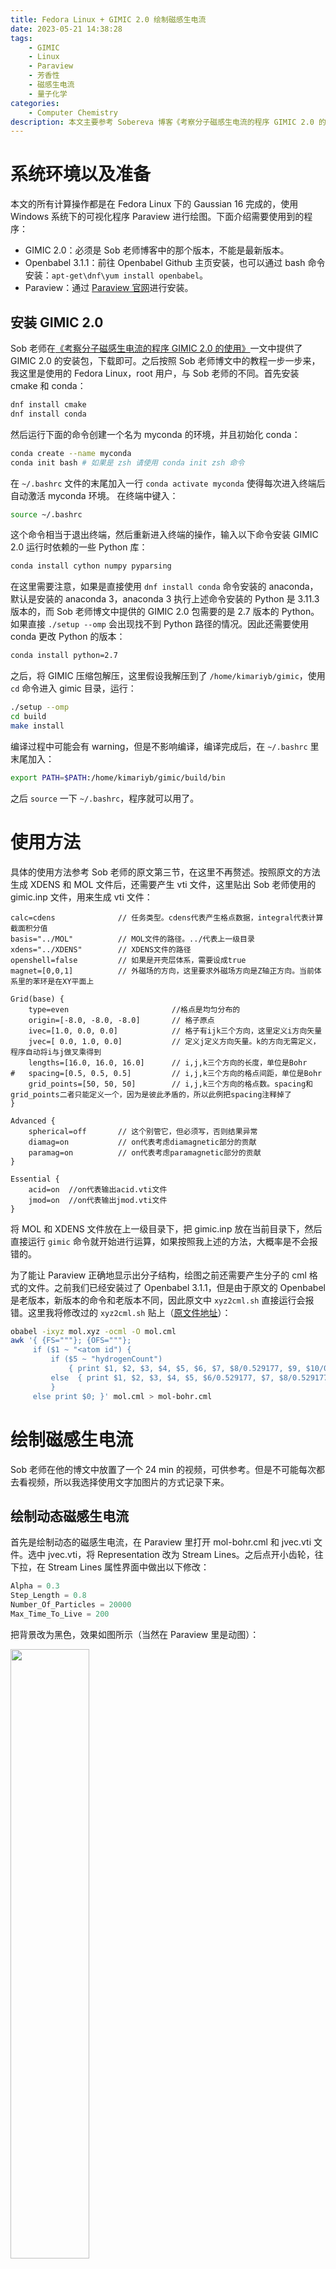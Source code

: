```yaml
---
title: Fedora Linux + GIMIC 2.0 绘制磁感生电流
date: 2023-05-21 14:38:28
tags:
    - GIMIC
    - Linux
    - Paraview
    - 芳香性
    - 磁感生电流
    - 量子化学
categories: 
	- Computer Chemistry
description: 本文主要参考 Sobereva 博客《考察分子磁感生电流的程序 GIMIC 2.0 的使用》(http://sobereva.com/491)的操作，但是略微有所不同。
---
```


# 系统环境以及准备

本文的所有计算操作都是在 Fedora Linux 下的 Gaussian 16 完成的，使用 Windows 系统下的可视化程序 Paraview 进行绘图。下面介绍需要使用到的程序：

- GIMIC 2.0：必须是 Sob 老师博客中的那个版本，不能是最新版本。
- Openbabel 3.1.1：前往 Openbabel Github 主页安装，也可以通过 bash 命令安装：`apt-get\dnf\yum install openbabel`。
- Paraview：通过 [Paraview 官网](https://www.paraview.org/download/)进行安装。

## 安装 GIMIC 2.0

Sob 老师在[《考察分子磁感生电流的程序 GIMIC 2.0 的使用》](http://sobereva.com/491)一文中提供了 GIMIC 2.0 的安装包，下载即可。之后按照 Sob 老师博文中的教程一步一步来，我这里是使用的 Fedora Linux，root 用户，与 Sob 老师的不同。首先安装 cmake 和 conda：

```bash
dnf install cmake
dnf install conda 
```

然后运行下面的命令创建一个名为 myconda 的环境，并且初始化 conda：

```bash
conda create --name myconda
conda init bash # 如果是 zsh 请使用 conda init zsh 命令
```

在 `~/.bashrc` 文件的末尾加入一行 `conda activate myconda` 使得每次进入终端后自动激活 myconda 环境。 在终端中键入：

```bash
source ~/.bashrc
```

这个命令相当于退出终端，然后重新进入终端的操作，输入以下命令安装 GIMIC 2.0 运行时依赖的一些 Python 库：

```bash
conda install cython numpy pyparsing 
```

在这里需要注意，如果是直接使用 `dnf install conda` 命令安装的 anaconda，默认是安装的 anaconda 3，anaconda 3 执行上述命令安装的 Python 是 3.11.3 版本的，而 Sob 老师博文中提供的 GIMIC 2.0 包需要的是 2.7 版本的 Python。如果直接 `./setup --omp` 会出现找不到 Python 路径的情况。因此还需要使用 conda 更改 Python 的版本：

```bash
conda install python=2.7
```

之后，将 GIMIC 压缩包解压，这里假设我解压到了 `/home/kimariyb/gimic`，使用 `cd` 命令进入 gimic 目录，运行：

```bash
./setup --omp
cd build
make install 
```

编译过程中可能会有 warning，但是不影响编译，编译完成后，在 `~/.bashrc` 里末尾加入：

```bash
export PATH=$PATH:/home/kimariyb/gimic/build/bin 
```

之后 `source` 一下 `~/.bashrc`，程序就可以用了。 

# 使用方法

具体的使用方法参考 Sob 老师的原文第三节，在这里不再赘述。按照原文的方法生成 XDENS 和 MOL 文件后，还需要产生 vti 文件，这里贴出 Sob 老师使用的 gimic.inp 文件，用来生成 vti 文件：

```inp
calc=cdens              // 任务类型。cdens代表产生格点数据，integral代表计算截面积分值
basis="../MOL"          // MOL文件的路径。../代表上一级目录
xdens="../XDENS"        // XDENS文件的路径
openshell=false         // 如果是开壳层体系，需要设成true
magnet=[0,0,1]          // 外磁场的方向，这里要求外磁场方向是Z轴正方向。当前体系里的苯环是在XY平面上

Grid(base) {
    type=even                       //格点是均匀分布的
    origin=[-8.0, -8.0, -8.0]       // 格子原点
    ivec=[1.0, 0.0, 0.0]            // 格子有ijk三个方向，这里定义i方向矢量
    jvec=[ 0.0, 1.0, 0.0]           // 定义j定义方向矢量。k的方向无需定义，程序自动将i与j做叉乘得到
    lengths=[16.0, 16.0, 16.0]      // i,j,k三个方向的长度，单位是Bohr
#   spacing=[0.5, 0.5, 0.5]         // i,j,k三个方向的格点间距，单位是Bohr
    grid_points=[50, 50, 50]        // i,j,k三个方向的格点数。spacing和grid_points二者只能定义一个，因为是彼此矛盾的，所以此例把spacing注释掉了
}

Advanced {
    spherical=off       // 这个别管它，但必须写，否则结果异常
    diamag=on           // on代表考虑diamagnetic部分的贡献
    paramag=on          // on代表考虑paramagnetic部分的贡献
}

Essential {
    acid=on  //on代表输出acid.vti文件
    jmod=on  //on代表输出jmod.vti文件
} 
```

将 MOL 和 XDENS 文件放在上一级目录下，把 gimic.inp 放在当前目录下，然后直接运行 `gimic` 命令就开始进行运算，如果按照我上述的方法，大概率是不会报错的。

为了能让 Paraview 正确地显示出分子结构，绘图之前还需要产生分子的 cml 格式的文件。之前我们已经安装过了 Openbabel 3.1.1，但是由于原文的 Openbabel 是老版本，新版本的命令和老版本不同，因此原文中 `xyz2cml.sh` 直接运行会报错。这里我将修改过的 `xyz2cml.sh` 贴上（[原文件地址](https://github.com/Usu171/GIMIC/blob/main/xyz2cml.sh)）：

```sh
obabel -ixyz mol.xyz -ocml -O mol.cml
awk '{ {FS="""}; {OFS="""};
     if ($1 ~ "<atom id") {
         if ($5 ~ "hydrogenCount")
             { print $1, $2, $3, $4, $5, $6, $7, $8/0.529177, $9, $10/0.529177, $11, $12/0.529177, $13 }
         else  { print $1, $2, $3, $4, $5, $6/0.529177, $7, $8/0.529177, $9, $10/0.529177, $11 }
         }
     else print $0; }' mol.cml > mol-bohr.cml
```

# 绘制磁感生电流

Sob 老师在他的博文中放置了一个 24 min 的视频，可供参考。但是不可能每次都去看视频，所以我选择使用文字加图片的方式记录下来。

## 绘制动态磁感生电流

首先是绘制动态的磁感生电流，在 Paraview 里打开 mol-bohr.cml 和 jvec.vti 文件。选中 jvec.vti，将 Representation 改为 Stream Lines。之后点开小齿轮，往下拉，在 Stream Lines 属性界面中做出以下修改：

```python
Alpha = 0.3
Step_Length = 0.8
Number_Of_Particles = 20000
Max_Time_To_Live = 200
```

把背景改为黑色，效果如图所示（当然在 Paraview 里是动图）：

<img src="1.png" height="50%" width="50%"/>

## 绘制感生电流的模的平面着色流线图

绘制感生电流的模的平面着色流线图就没有这么简单了，首先在 Paraview 里打开 mol-bohr.cml 和 jvec.vti 文件。在 jvec.vti 下新建一个 Slice，将 Representation 改为 Surface LIC，Coloring 改为 vectors。在 Color Map Editor 中更改颜色：

<img src="2.png" height="50%" width="50%"/>

之后分别修改（需要点编程功底才能看懂，最起码得知道类和属性）：

```python
Lighting.Ambient = 0.1

SurfaceLIC.Integrator.Number_Of_Steps = 30
SurfaceLIC.Integrator.Step_Size = 0.2

SurfaceLIC.Rendering.LIC_Intensity = 0.4
SurfaceLIC.Rendering.Enhance_Contrast = "LIC and Color"
SurfaceLIC.Rendering.High_LIC_Contrast_Enhance_Factor = 0.3
SurfaceLIC.Rendering.Low_LIC_Contrast_Enhance_Factor = 0.05
SurfaceLIC.Rendering.Anti_Alias = 1

SurfaceLIC.NoiseTextureGenerator.Noise_Texture_Generator = true
SurfaceLIC.NoiseTextureGenerator.Noise_Grain_Size = 1
```

最后将背景改为黑色，得到的效果如图所示：

<img src="3.png" height="60%" width="60%"/>

当然 GIMIC 能做的远不止于此，还可以绘制更多的磁感生电流图。本文主要参考 Sobereva 博客[《考察分子磁感生电流的程序 GIMIC 2.0 的使用》](http://sobereva.com/491)的操作。其他图的绘制，请自行浏览博文，观看 Sob 老师的视频。
